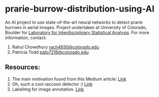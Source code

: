 # prarie-burrow-distribution-using-AI
An AI project to use state-of-the-art neural networks to detect prarie burrows in aerial images. Project undertaken at University of Colorado, Boulder for [Laboratory for Interdisciplinary Statistical Analysis](https://www.colorado.edu/lab/lisa/). For more information, contact:
1. Rahul Chowdhury <rach4930@colorado.edu>
2. Patricia Todd <pato7216@colorado.edu>
 



## Resources:

1. The main motivation found from this Medium article: [Link](https://towardsdatascience.com/creating-your-own-object-detector-ad69dda69c85)
2. Oh, such a cool raccoon detector :) [Link](https://github.com/datitran/raccoon_dataset) 
3. LabelImg for image annotation. [Link](https://github.com/tzutalin/labelImg)
